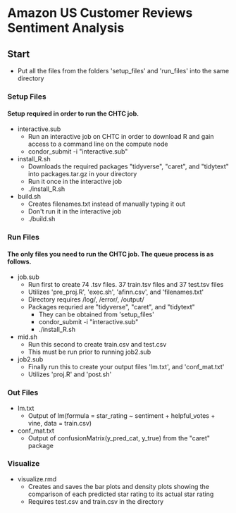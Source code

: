 # Amazon US Customer Reviews Sentiment Analysis

## Start
- Put all the files from the folders 'setup_files' and 'run_files' into the same directory

### Setup Files
#### Setup required in order to run the CHTC job.
- interactive.sub
  - Run an interactive job on CHTC in order to download R and gain access to a command line on the compute node
  - condor_submit -i "interactive.sub"
- install_R.sh
  - Downloads the required packages "tidyverse", "caret", and "tidytext" into packages.tar.gz in your directory
  - Run it once in the interactive job
  - ./install_R.sh
- build.sh
  - Creates filenames.txt instead of manually typing it out
  - Don't run it in the interactive job
  - ./build.sh

### Run Files
#### The only files you need to run the CHTC job. The queue process is as follows.
- job.sub
  - Run first to create 74 .tsv files. 37 train.tsv files and 37 test.tsv files
  - Utilizes 'pre_proj.R', 'exec.sh', 'afinn.csv', and 'filenames.txt'
  - Directory requires /log/, /error/, /output/
  - Packages requried are "tidyverse", "caret", and "tidytext"
    - They can be obtained from 'setup_files'
    - condor_submit -i "interactive.sub"
    - ./install_R.sh
- mid.sh
  - Run this second to create train.csv and test.csv
  - This must be run prior to running job2.sub
- job2.sub
  - Finally run this to create your output files 'lm.txt', and 'conf_mat.txt'
  - Utilizes 'proj.R' and 'post.sh'

### Out Files
- lm.txt
  - Output of lm(formula = star_rating ~ sentiment + helpful_votes + vine, data = train.csv)
- conf_mat.txt
  - Output of confusionMatrix(y_pred_cat, y_true) from the "caret" package

### Visualize
- visualize.rmd
  - Creates and saves the bar plots and density plots showing the comparison of each predicted star rating to its actual star rating
  - Requires test.csv and train.csv in the directory
